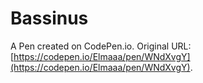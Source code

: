 # Bassinus

A Pen created on CodePen.io. Original URL: [https://codepen.io/Elmaaa/pen/WNdXvgY](https://codepen.io/Elmaaa/pen/WNdXvgY).

